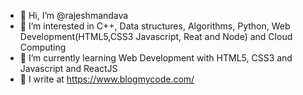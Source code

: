 - 👋 Hi, I’m @rajeshmandava
- 👀 I’m interested in C++, Data structures, Algorithms, Python, Web Development(HTML5,CSS3 Javascript, Reat and Node) and Cloud Computing
- 🌱 I’m currently learning Web Development with HTML5, CSS3 and Javascript and ReactJS
- 📝 I write at https://www.blogmycode.com/
